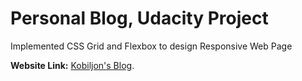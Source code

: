 # Personal Blog, Udacity Project

Implemented CSS Grid and Flexbox to design Responsive Web Page

**Website Link:** [Kobiljon's Blog](https://kobiljon.netlify.app/).
